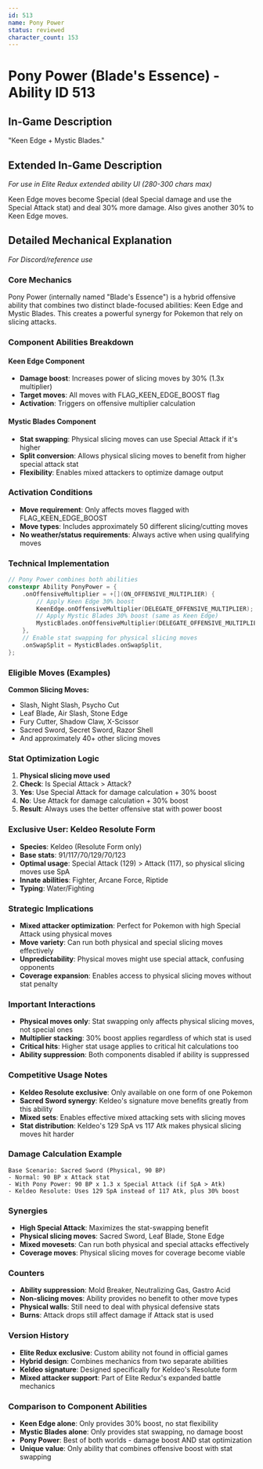 ```yaml
---
id: 513
name: Pony Power
status: reviewed
character_count: 153
---
```


# Pony Power (Blade's Essence) - Ability ID 513

## In-Game Description
"Keen Edge + Mystic Blades."

## Extended In-Game Description
*For use in Elite Redux extended ability UI (280-300 chars max)*

Keen Edge moves become Special (deal Special damage and use the Special Attack stat) and deal 30% more damage. Also gives another 30% to Keen Edge moves. 

## Detailed Mechanical Explanation
*For Discord/reference use*

### Core Mechanics
Pony Power (internally named "Blade's Essence") is a hybrid offensive ability that combines two distinct blade-focused abilities: Keen Edge and Mystic Blades. This creates a powerful synergy for Pokemon that rely on slicing attacks.

### Component Abilities Breakdown

#### Keen Edge Component
- **Damage boost**: Increases power of slicing moves by 30% (1.3x multiplier)
- **Target moves**: All moves with FLAG_KEEN_EDGE_BOOST flag
- **Activation**: Triggers on offensive multiplier calculation

#### Mystic Blades Component  
- **Stat swapping**: Physical slicing moves can use Special Attack if it's higher
- **Split conversion**: Allows physical slicing moves to benefit from higher special attack stat
- **Flexibility**: Enables mixed attackers to optimize damage output

### Activation Conditions
- **Move requirement**: Only affects moves flagged with FLAG_KEEN_EDGE_BOOST
- **Move types**: Includes approximately 50 different slicing/cutting moves
- **No weather/status requirements**: Always active when using qualifying moves

### Technical Implementation
```c
// Pony Power combines both abilities
constexpr Ability PonyPower = {
    .onOffensiveMultiplier = +[](ON_OFFENSIVE_MULTIPLIER) {
        // Apply Keen Edge 30% boost
        KeenEdge.onOffensiveMultiplier(DELEGATE_OFFENSIVE_MULTIPLIER);
        // Apply Mystic Blades 30% boost (same as Keen Edge)
        MysticBlades.onOffensiveMultiplier(DELEGATE_OFFENSIVE_MULTIPLIER);
    },
    // Enable stat swapping for physical slicing moves
    .onSwapSplit = MysticBlades.onSwapSplit,
};
```

### Eligible Moves (Examples)
**Common Slicing Moves:**
- Slash, Night Slash, Psycho Cut
- Leaf Blade, Air Slash, Stone Edge
- Fury Cutter, Shadow Claw, X-Scissor
- Sacred Sword, Secret Sword, Razor Shell
- And approximately 40+ other slicing moves

### Stat Optimization Logic
1. **Physical slicing move used**
2. **Check**: Is Special Attack > Attack?
3. **Yes**: Use Special Attack for damage calculation + 30% boost
4. **No**: Use Attack for damage calculation + 30% boost
5. **Result**: Always uses the better offensive stat with power boost

### Exclusive User: Keldeo Resolute Form
- **Species**: Keldeo (Resolute Form only)
- **Base stats**: 91/117/70/129/70/123
- **Optimal usage**: Special Attack (129) > Attack (117), so physical slicing moves use SpA
- **Innate abilities**: Fighter, Arcane Force, Riptide
- **Typing**: Water/Fighting

### Strategic Implications
- **Mixed attacker optimization**: Perfect for Pokemon with high Special Attack using physical moves
- **Move variety**: Can run both physical and special slicing moves effectively
- **Unpredictability**: Physical moves might use special attack, confusing opponents
- **Coverage expansion**: Enables access to physical slicing moves without stat penalty

### Important Interactions
- **Physical moves only**: Stat swapping only affects physical slicing moves, not special ones
- **Multiplier stacking**: 30% boost applies regardless of which stat is used
- **Critical hits**: Higher stat usage applies to critical hit calculations too
- **Ability suppression**: Both components disabled if ability is suppressed

### Competitive Usage Notes
- **Keldeo Resolute exclusive**: Only available on one form of one Pokemon
- **Sacred Sword synergy**: Keldeo's signature move benefits greatly from this ability
- **Mixed sets**: Enables effective mixed attacking sets with slicing moves
- **Stat distribution**: Keldeo's 129 SpA vs 117 Atk makes physical slicing moves hit harder

### Damage Calculation Example
```
Base Scenario: Sacred Sword (Physical, 90 BP)
- Normal: 90 BP x Attack stat
- With Pony Power: 90 BP x 1.3 x Special Attack (if SpA > Atk)
- Keldeo Resolute: Uses 129 SpA instead of 117 Atk, plus 30% boost
```

### Synergies
- **High Special Attack**: Maximizes the stat-swapping benefit
- **Physical slicing moves**: Sacred Sword, Leaf Blade, Stone Edge
- **Mixed movesets**: Can run both physical and special attacks effectively
- **Coverage moves**: Physical slicing moves for coverage become viable

### Counters
- **Ability suppression**: Mold Breaker, Neutralizing Gas, Gastro Acid
- **Non-slicing moves**: Ability provides no benefit to other move types
- **Physical walls**: Still need to deal with physical defensive stats
- **Burns**: Attack drops still affect damage if Attack stat is used

### Version History
- **Elite Redux exclusive**: Custom ability not found in official games
- **Hybrid design**: Combines mechanics from two separate abilities
- **Keldeo signature**: Designed specifically for Keldeo's Resolute form
- **Mixed attacker support**: Part of Elite Redux's expanded battle mechanics

### Comparison to Component Abilities
- **Keen Edge alone**: Only provides 30% boost, no stat flexibility
- **Mystic Blades alone**: Only provides stat swapping, no damage boost  
- **Pony Power**: Best of both worlds - damage boost AND stat optimization
- **Unique value**: Only ability that combines offensive boost with stat swapping